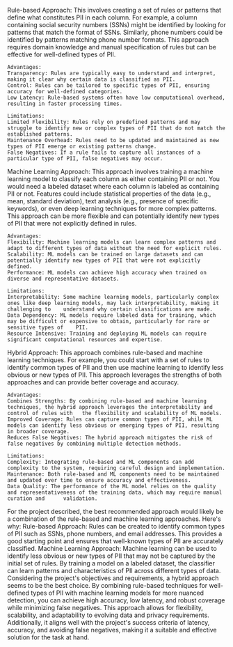 Rule-based Approach: This involves creating a set of rules or patterns that define what constitutes PII in each column. For example, a column containing social security numbers (SSNs) might be identified by looking for patterns that match the format of SSNs. Similarly, phone numbers could be identified by patterns matching phone number formats. This approach requires domain knowledge and manual specification of rules but can be effective for well-defined types of PII.

	Advantages:
	Transparency: Rules are typically easy to understand and interpret, making it clear why certain data is classified as PII.
	Control: Rules can be tailored to specific types of PII, ensuring accuracy for well-defined categories.
	Low Latency: Rule-based systems often have low computational overhead, resulting in faster processing times.

	Limitations:
	Limited Flexibility: Rules rely on predefined patterns and may struggle to identify new or complex types of PII that do not match the established patterns.
	Maintenance Overhead: Rules need to be updated and maintained as new types of PII emerge or existing patterns change.
	False Negatives: If a rule fails to capture all instances of a particular type of PII, false negatives may occur.

Machine Learning Approach: This approach involves training a machine learning model to classify each column as either containing PII or not. You would need a labeled dataset where each column is labeled as containing PII or not. Features could include statistical properties of the data (e.g., mean, standard deviation), text analysis (e.g., presence of specific keywords), or even deep learning techniques for more complex patterns. This approach can be more flexible and can potentially identify new types of PII that were not explicitly defined in rules.

	Advantages:
	Flexibility: Machine learning models can learn complex patterns and adapt to different types of data without the need for explicit rules.
	Scalability: ML models can be trained on large datasets and can potentially identify new types of PII that were not explicitly defined.
	Performance: ML models can achieve high accuracy when trained on diverse and representative datasets.
	
 	Limitations:
	Interpretability: Some machine learning models, particularly complex ones like deep learning models, may lack interpretability, making it challenging to 	understand why certain classifications are made.
	Data Dependency: ML models require labeled data for training, which may be difficult or expensive to obtain, particularly for rare or sensitive types of 	PII.
	Resource Intensive: Training and deploying ML models can require significant computational resources and expertise.

Hybrid Approach: This approach combines rule-based and machine learning techniques. For example, you could start with a set of rules to identify common types of PII and then use machine learning to identify less obvious or new types of PII. This approach leverages the strengths of both approaches and can provide better coverage and accuracy.
	
 	Advantages:
	Combines Strengths: By combining rule-based and machine learning techniques, the hybrid approach leverages the interpretability and control of rules with 	the flexibility and scalability of ML models.
	Improved Coverage: Rules can capture common types of PII, while ML models can identify less obvious or emerging types of PII, resulting in broader coverage.
	Reduces False Negatives: The hybrid approach mitigates the risk of false negatives by combining multiple detection methods.

	Limitations:
	Complexity: Integrating rule-based and ML components can add complexity to the system, requiring careful design and implementation.
	Maintenance: Both rule-based and ML components need to be maintained and updated over time to ensure accuracy and effectiveness.
	Data Quality: The performance of the ML model relies on the quality and representativeness of the training data, which may require manual curation and 		validation.
	
For the project described, the best recommended approach would likely be a combination of the rule-based and machine learning approaches. Here's why:
Rule-based Approach: Rules can be created to identify common types of PII such as SSNs, phone numbers, and email addresses. This provides a good starting point and ensures that well-known types of PII are accurately classified.
Machine Learning Approach: Machine learning can be used to identify less obvious or new types of PII that may not be captured by the initial set of rules. By training a model on a labeled dataset, the classifier can learn patterns and characteristics of PII across different types of data.
Considering the project's objectives and requirements, a hybrid approach seems to be the best choice. By combining rule-based techniques for well-defined types of PII with machine learning models for more nuanced detection, you can achieve high accuracy, low latency, and robust coverage while minimizing false negatives. This approach allows for flexibility, scalability, and adaptability to evolving data and privacy requirements. Additionally, it aligns well with the project's success criteria of latency, accuracy, and avoiding false negatives, making it a suitable and effective solution for the task at hand.

